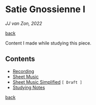 Satie Gnossienne Ⅰ
==================

*JJ van Zon, 2022*

[back](..)

Content I made while studying this piece.

Contents
--------

- [Recording](recording)
- [Sheet Music](sheet-music)
- [Sheet Music Simplified](sheet-music-simplified) `[ Draft ]`
- [Studying Notes](satie-gnossienne-1-studying-notes.md)

[back](..)